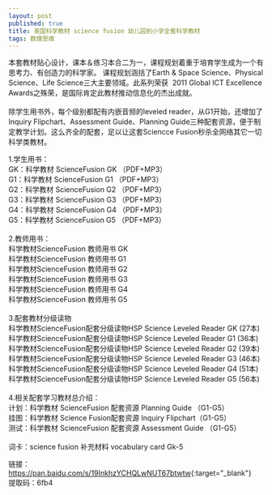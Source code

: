 ```yaml
---
layout: post
published: true
title: 美国科学教材 science fusion 幼儿园到小学全套科学教材
tags: 数理思维
---
```

<p>
	本套教材贴心设计，课本＆练习本合二为一，课程规划着重于培育学生成为一个有思考力、有创造力的科学家。 课程规划涵括了Earth &amp; Space Science、Physical Science、Life Science三大主要领域。此系列荣获&nbsp;&nbsp;2011 Global ICT Excellence Awards之殊荣，是国际肯定此教材推动信息化的杰出成就。<br />
<br />
除学生用书外，每个级别都配有内嵌音频的leveled reader，从G1开始，还增加了Inquiry Flipchart、Assessment Guide、Planning Guide三种配套资源，便于制定教学计划。这么齐全的配套，足以让这套Sciencce Fusion秒杀全网络其它一切科学类教材。
</p>
<p>
	1.学生用书：<br />
GK：科学教材 ScienceFusion GK （PDF+MP3）<br />
G1：科学教材 ScienceFusion G1 （PDF+MP3）<br />
G2：科学教材 ScienceFusion G2 （PDF+MP3）<br />
G3：科学教材 ScienceFusion G3 （PDF+MP3）<br />
G4：科学教材 ScienceFusion G4 （PDF+MP3）<br />
G5：科学教材 ScienceFusion G5 （PDF+MP3）<br />
<br />
2.教师用书：<br />
科学教材ScienceFusion 教师用书 GK<br />
科学教材ScienceFusion 教师用书 G1<br />
科学教材ScienceFusion 教师用书 G2<br />
科学教材ScienceFusion 教师用书 G3<br />
科学教材ScienceFusion 教师用书 G4<br />
科学教材ScienceFusion 教师用书 G5<br />
<br />
3.配套教材分级读物<br />
科学教材ScienceFusion配套分级读物HSP Science Leveled Reader GK (27本)<br />
科学教材ScienceFusion配套分级读物HSP Science Leveled Reader G1 (36本)<br />
科学教材ScienceFusion配套分级读物HSP Science Leveled Reader G2 (39本)<br />
科学教材ScienceFusion配套分级读物HSP Science Leveled Reader G3 (46本)<br />
科学教材ScienceFusion配套分级读物HSP Science Leveled Reader G4 (51本)<br />
科学教材ScienceFusion配套分级读物HSP Science Leveled Reader G5 (56本)<br />
<br />
4.相关配套学习教材总介绍：<br />
计划：科学教材 ScienceFusion 配套资源 Planning Guide （G1-G5）<br />
挂图：科学教材 Science Fusion配套资源 Inquiry Flipchart（G1-G5）<br />
测试：科学教材 ScienceFusion 配套资源 Assessment Guide （G1-G5）<br />
<br />
词卡：science fusion 补充材料 vocabulary card Gk-5
</p>

链接：<https://pan.baidu.com/s/19InkhzYCHQLwNUT67btwtw>{:target="_blank"}  <br>
提取码：6fb4 
